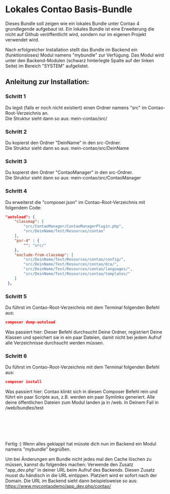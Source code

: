 # Lokales Contao Basis-Bundle



Dieses Bundle soll zeigen wie ein lokales Bundle unter Contao 4 grundlegende aufgebaut ist.
Ein lokales Bundle ist eine Erweiterung die nicht auf Github veröffentlicht wird, sondern nur im eigenen Projekt verwendet wird.

Nach erfolgreicher Installation stellt das Bundle im Backend ein (funktionsloses) Modul namens "mybundle" zur Verfügung.
Das Modul wird unter den Backend-Modulen (schwarz hinterlegte Spalte auf der linken Seite) im Bereich "SYSTEM" aufgelistet.


## Anleitung zur Installation:



### Schritt 1
Du legst (falls er noch nicht existiert) einen Ordner namens "src" im Contao-Root-Verzeichnis an.  
Die Struktur sieht dann so aus: mein-contao/src/



### Schritt 2
Du kopierst den Ordner "DeinName" in den src-Ordner.  
Die Struktur sieht dann so aus: mein-contao/src/DeinName



### Schritt 3
Du kopierst den Ordner "ContaoManager" in den src-Ordner.  
Die Struktur sieht dann so aus: mein-contao/src/ContaoManager



### Schritt 4
Du erweiterst die "composer.json" im Contao-Root-Verzeichnis mit folgendem Code:

```json
"autoload": {
	"classmap": [
		"src/ContaoManager/ContaoManagerPlugin.php",
		"src/DeinName/Test/Resources/contao"
	],
	"psr-4" : { 
		"": "src/"
	},
	"exclude-from-classmap": [
		"src/DeinName/Test/Resources/contao/config/",
		"src/DeinName/Test/Resources/contao/dca/",
		"src/DeinName/Test/Resources/contao/languages/",
		"src/DeinName/Test/Resources/contao/templates/"
	]
 },
```

### Schritt 5
Du führst im Contao-Root-Verzeichnis mit dem Terminal folgenden Befehl aus:

```json
composer dump-autoload
```

Was passiert hier: Dieser Befehl durchsucht Deine Ordner, registriert Deine Klassen und speichert sie in ein paar Dateien, damit nicht bei jedem Aufruf alle Verzeichnisse durchsucht werden müssen.




### Schritt 6
Du führst im Contao-Root-Verzeichnis mit dem Terminal folgenden Befehl aus:

```json
composer install
```

Was passiert hier: Contao klinkt sich in diesen Composer Befehl rein und führt ein paar Scripte aus, z.B. werden ein paar Symlinks generiert. Alle deine öffentlichen Dateien zum Modul landen ja in /web. In Deinem Fall in
/web/bundles/test

<br>
<br>
<br>
<br>


Fertig :)
Wenn alles geklappt hat müsste dich nun im Backend ein Modul namens "mybundle" begrüßen.



Um bei Änderungen am Bundle nicht jedes mal den Cache löschen zu müssen, kannst du folgendes machen:
Verwende den Zusatz "app_dev.php" in deiner URL beim Aufruf des Backends.
Diesen Zusatz musst du händisch in die URL eintippen.
Platziert wird er sofort nach der Domain.
Die URL im Backend sieht dann beispielsweise so aus:
https://www.mycontaodemo/app_dev.php/contao/



